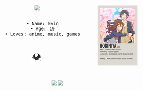 <div align="center">
<img src="https://github.com/JustEvin/Evin/blob/main/assets/horimiya.jpg?raw=true" width="25%" align="right" />
<img src="https://readme-typing-svg.demolab.com?font=Inconsolata&weight=500&size=50&duration=4000&pause=300&color=9999FF&center=true&vCenter=true&multiline=true&repeat=false&width=1300&height=140&lines=Hello+hello;I'm+Evin%2C+just+a+guy+who+loves+anime." width="70%" />
<br><br>
<pre>
    • Name: Evin
    • Age: 19
    • Loves: anime, music, games
</pre>
<br><br>
<img src="https://github.com/JustEvin/Evin/blob/main/assets/bat.gif?raw=true" height="40" />
<br><br><br>
    
[![](https://img.shields.io/badge/Spotify-%231db954)](https://open.spotify.com/user/31qsaho7ievsdzwfy36zl2b54mtu?si=d31669530dc54396)
[![](https://img.shields.io/badge/Roblox-%23808080)](https://www.roblox.com/users/2428708650/profile)
</div>
